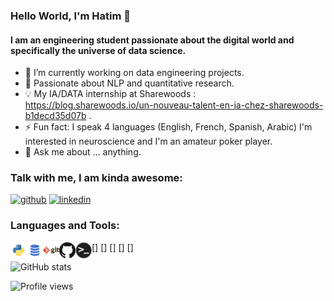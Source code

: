 ### Hello World, I'm Hatim  👋
#### I am an engineering student passionate about the digital world and specifically the universe of data science.

- 🔭 I’m currently working on data engineering projects.
- 🌱 Passionate about NLP and quantitative research.
- 💡 My IA/DATA internship at Sharewoods : https://blog.sharewoods.io/un-nouveau-talent-en-ia-chez-sharewoods-b1decd35d07b .
- ⚡ Fun fact: I speak 4 languages (English, French, Spanish, Arabic) I'm interested in neuroscience and I'm an amateur poker player.
- 💬 Ask me about ... anything.


### Talk with me, I am kinda awesome:

[<img src='https://cdn.jsdelivr.net/npm/simple-icons@3.0.1/icons/github.svg' alt='github' height='30'>](https://github.com/ha7wski)
[<img src='https://cdn.jsdelivr.net/npm/simple-icons@3.0.1/icons/linkedin.svg' alt='linkedin' height='30'>](https://www.linkedin.com/in/hatim-hebboul-0b1563193//)
<br/>

### Languages and Tools:

[<img align="left" alt="python" width="26px" src="https://raw.githubusercontent.com/github/explore/80688e429a7d4ef2fca1e82350fe8e3517d3494d/topics/python/python.png"/>]
[<img align="left" alt="SQL" width="26px" src="https://raw.githubusercontent.com/github/explore/80688e429a7d4ef2fca1e82350fe8e3517d3494d/topics/sql/sql.png" />]
[<img align="left" alt="Git" width="26px" src="https://raw.githubusercontent.com/github/explore/80688e429a7d4ef2fca1e82350fe8e3517d3494d/topics/git/git.png" />]
[<img align="left" alt="GitHub" width="26px" src="https://raw.githubusercontent.com/github/explore/78df643247d429f6cc873026c0622819ad797942/topics/github/github.png"/>]
[<img align="left" alt="Terminal" width="26px" src="https://raw.githubusercontent.com/github/explore/80688e429a7d4ef2fca1e82350fe8e3517d3494d/topics/terminal/terminal.png"/>]

![GitHub stats](https://github-readme-stats.vercel.app/api?username=ha7wski&show_icons=true)  

![Profile views](https://gpvc.arturio.dev/ha7wski)  
